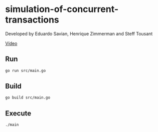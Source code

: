 # simulation-of-concurrent-transactions

Developed by Eduardo Savian, Henrique Zimmerman and Steff Tousant

[Vídeo](https://youtu.be/HQuE0bypw2Y)

## Run

```bash
go run src/main.go
```

## Build

```bash
go build src/main.go
```

## Execute

```bash
./main
```
